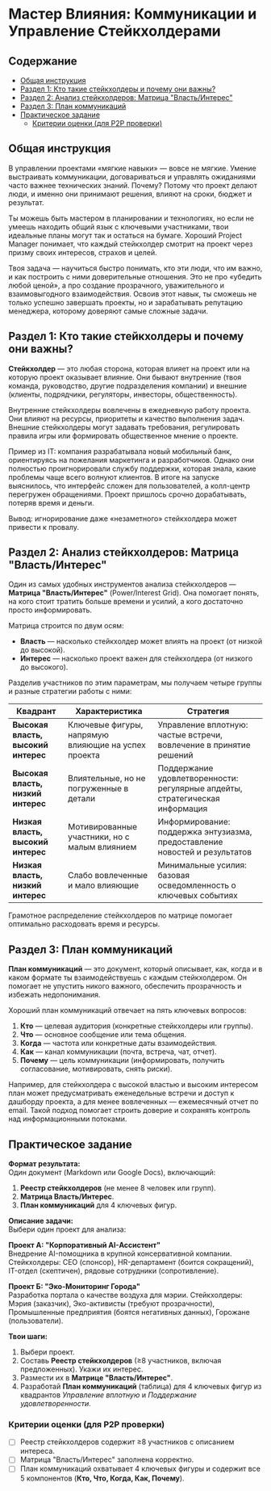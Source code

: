 # Мастер Влияния: Коммуникации и Управление Стейкхолдерами

## Содержание
- [Общая инструкция](#общая-инструкция)  
- [Раздел 1: Кто такие стейкхолдеры и почему они важны?](#раздел-1-кто-такие-стейкхолдеры-и-почему-они-важны)  
- [Раздел 2: Анализ стейкхолдеров: Матрица "Власть/Интерес"](#раздел-2-анализ-стейкхолдеров-матрица-властьинтерес)  
- [Раздел 3: План коммуникаций](#раздел-3-план-коммуникаций)  
- [Практическое задание](#практическое-задание)  
  - [Критерии оценки (для P2P проверки)](#критерии-оценки-для-p2p-проверки)  

## Общая инструкция
В управлении проектами «мягкие навыки» — вовсе не мягкие. Умение выстраивать коммуникации, договариваться и управлять ожиданиями часто важнее технических знаний. Почему? Потому что проект делают люди, и именно они принимают решения, влияют на сроки, бюджет и результат.  

Ты можешь быть мастером в планировании и технологиях, но если не умеешь находить общий язык с ключевыми участниками, твои идеальные планы могут так и остаться на бумаге. Хороший Project Manager понимает, что каждый стейкхолдер смотрит на проект через призму своих интересов, страхов и целей.  

Твоя задача — научиться быстро понимать, кто эти люди, что им важно, и как построить с ними доверительные отношения. Это не про «убедить любой ценой», а про создание прозрачного, уважительного и взаимовыгодного взаимодействия. Освоив этот навык, ты сможешь не только успешно завершать проекты, но и зарабатывать репутацию менеджера, которому доверяют самые сложные задачи.

## Раздел 1: Кто такие стейкхолдеры и почему они важны?
**Стейкхолдер** — это любая сторона, которая влияет на проект или на которую проект оказывает влияние. Они бывают внутренние (твоя команда, руководство, другие подразделения компании) и внешние (клиенты, подрядчики, регуляторы, инвесторы, общественность).  

Внутренние стейкхолдеры вовлечены в ежедневную работу проекта. Они влияют на ресурсы, приоритеты и качество выполнения задач. Внешние стейкхолдеры могут задавать требования, регулировать правила игры или формировать общественное мнение о проекте.  

Пример из IT: компания разрабатывала новый мобильный банк, ориентируясь на пожелания маркетинга и разработчиков. Однако они полностью проигнорировали службу поддержки, которая знала, какие проблемы чаще всего волнуют клиентов. В итоге на запуске выяснилось, что интерфейс сложен для пользователей, а колл-центр перегружен обращениями. Проект пришлось срочно дорабатывать, потеряв время и деньги.  

Вывод: игнорирование даже «незаметного» стейкхолдера может привести к провалу.

## Раздел 2: Анализ стейкхолдеров: Матрица "Власть/Интерес"
Один из самых удобных инструментов анализа стейкхолдеров — **Матрица "Власть/Интерес"** (Power/Interest Grid). Она помогает понять, на кого стоит тратить больше времени и усилий, а кого достаточно просто информировать.  

Матрица строится по двум осям:
- **Власть** — насколько стейкхолдер может влиять на проект (от низкой до высокой).
- **Интерес** — насколько проект важен для стейкхолдера (от низкого до высокого).  

Разделив участников по этим параметрам, мы получаем четыре группы и разные стратегии работы с ними:  

| Квадрант | Характеристика | Стратегия |
|----------|----------------|-----------|
| **Высокая власть, высокий интерес** | Ключевые фигуры, напрямую влияющие на успех проекта | Управление вплотную: частые встречи, вовлечение в принятие решений |
| **Высокая власть, низкий интерес** | Влиятельные, но не погруженные в детали | Поддержание удовлетворенности: регулярные апдейты, стратегическая информация |
| **Низкая власть, высокий интерес** | Мотивированные участники, но с малым влиянием | Информирование: поддержка энтузиазма, предоставление новостей и результатов |
| **Низкая власть, низкий интерес** | Слабо вовлеченные и мало влияющие | Минимальные усилия: базовая осведомленность о ключевых событиях |

Грамотное распределение стейкхолдеров по матрице помогает оптимально расходовать время и ресурсы.

## Раздел 3: План коммуникаций
**План коммуникаций** — это документ, который описывает, как, когда и в каком формате ты взаимодействуешь с каждым стейкхолдером. Он помогает не упустить никого важного, обеспечить прозрачность и избежать недопонимания.  

Хороший план коммуникаций отвечает на пять ключевых вопросов:
1. **Кто** — целевая аудитория (конкретные стейкхолдеры или группы).
2. **Что** — основное сообщение или тема общения.
3. **Когда** — частота или конкретные даты взаимодействия.
4. **Как** — канал коммуникации (почта, встреча, чат, отчет).
5. **Почему** — цель коммуникации (информировать, получить согласование, мотивировать, снять риски).  

Например, для стейкхолдера с высокой властью и высоким интересом план может предусматривать еженедельные встречи и доступ к дашборду проекта, а для менее вовлеченных — ежемесячный отчет по email. Такой подход помогает строить доверие и сохранять контроль над информационными потоками.

## Практическое задание
**Формат результата:**  
Один документ (Markdown или Google Docs), включающий:
1. **Реестр стейкхолдеров** (не менее 8 человек или групп).  
2. **Матрица Власть/Интерес**.  
3. **План коммуникаций** для 4 ключевых фигур.  

**Описание задачи:**  
Выбери один проект для анализа:  

**Проект А: "Корпоративный AI-Ассистент"**  
Внедрение AI-помощника в крупной консервативной компании. Стейкхолдеры: CEO (спонсор), HR-департамент (боится сокращений), IT-отдел (скептичен), рядовые сотрудники (сопротивление).  

**Проект Б: "Эко-Мониторинг Города"**  
Разработка портала о качестве воздуха для мэрии. Стейкхолдеры: Мэрия (заказчик), Эко-активисты (требуют прозрачности), Промышленные предприятия (боятся негативных данных), Горожане (пользователи).  

**Твои шаги:**
1. Выбери проект.  
2. Составь **Реестр стейкхолдеров** (≥8 участников, включая предложенных). Укажи их интерес.  
3. Размести их в **Матрице "Власть/Интерес"**.  
4. Разработай **План коммуникаций** (таблица) для 4 ключевых фигур из квадрантов *Управление вплотную* и *Поддержание удовлетворенности*.  

### Критерии оценки (для P2P проверки)
- [ ] Реестр стейкхолдеров содержит ≥8 участников с описанием интереса.  
- [ ] Матрица "Власть/Интерес" заполнена корректно.  
- [ ] План коммуникаций охватывает 4 ключевых фигуры и содержит все 5 компонентов (**Кто, Что, Когда, Как, Почему**).  
